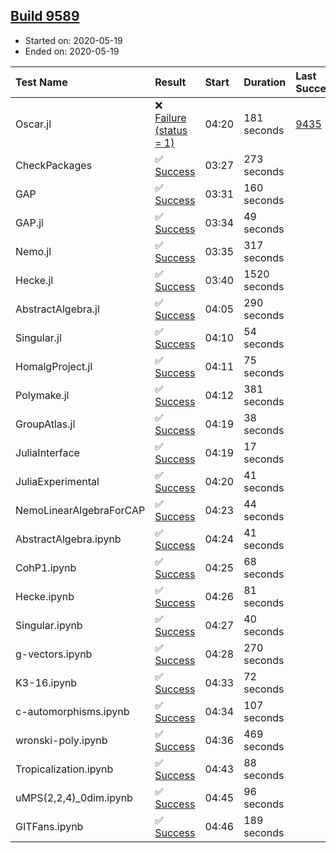 ## [Build 9589](https://oscarci.mathematik.uni-kl.de/job/oscar/9589/)

* Started on: 2020-05-19
* Ended on: 2020-05-19

| Test Name    | Result | Start | Duration | Last Success | First Failure |
|:-------------|:-------|:------|:---------|:-------------|:--------------|
| Oscar.jl | ❌ [Failure (status = 1)](https://oscarci.mathematik.uni-kl.de/job/oscar/9589/artifact/logs/build-9589/Oscar.jl.log) | 04:20 | 181 seconds | [9435](https://oscarci.mathematik.uni-kl.de/job/oscar/9435/) | [9436](https://oscarci.mathematik.uni-kl.de/job/oscar/9436/) |
| CheckPackages | ✅ [Success](https://oscarci.mathematik.uni-kl.de/job/oscar/9589/artifact/logs/build-9589/CheckPackages.log) | 03:27 | 273 seconds |  |  |
| GAP | ✅ [Success](https://oscarci.mathematik.uni-kl.de/job/oscar/9589/artifact/logs/build-9589/GAP.log) | 03:31 | 160 seconds |  |  |
| GAP.jl | ✅ [Success](https://oscarci.mathematik.uni-kl.de/job/oscar/9589/artifact/logs/build-9589/GAP.jl.log) | 03:34 | 49 seconds |  |  |
| Nemo.jl | ✅ [Success](https://oscarci.mathematik.uni-kl.de/job/oscar/9589/artifact/logs/build-9589/Nemo.jl.log) | 03:35 | 317 seconds |  |  |
| Hecke.jl | ✅ [Success](https://oscarci.mathematik.uni-kl.de/job/oscar/9589/artifact/logs/build-9589/Hecke.jl.log) | 03:40 | 1520 seconds |  |  |
| AbstractAlgebra.jl | ✅ [Success](https://oscarci.mathematik.uni-kl.de/job/oscar/9589/artifact/logs/build-9589/AbstractAlgebra.jl.log) | 04:05 | 290 seconds |  |  |
| Singular.jl | ✅ [Success](https://oscarci.mathematik.uni-kl.de/job/oscar/9589/artifact/logs/build-9589/Singular.jl.log) | 04:10 | 54 seconds |  |  |
| HomalgProject.jl | ✅ [Success](https://oscarci.mathematik.uni-kl.de/job/oscar/9589/artifact/logs/build-9589/HomalgProject.jl.log) | 04:11 | 75 seconds |  |  |
| Polymake.jl | ✅ [Success](https://oscarci.mathematik.uni-kl.de/job/oscar/9589/artifact/logs/build-9589/Polymake.jl.log) | 04:12 | 381 seconds |  |  |
| GroupAtlas.jl | ✅ [Success](https://oscarci.mathematik.uni-kl.de/job/oscar/9589/artifact/logs/build-9589/GroupAtlas.jl.log) | 04:19 | 38 seconds |  |  |
| JuliaInterface | ✅ [Success](https://oscarci.mathematik.uni-kl.de/job/oscar/9589/artifact/logs/build-9589/JuliaInterface.log) | 04:19 | 17 seconds |  |  |
| JuliaExperimental | ✅ [Success](https://oscarci.mathematik.uni-kl.de/job/oscar/9589/artifact/logs/build-9589/JuliaExperimental.log) | 04:20 | 41 seconds |  |  |
| NemoLinearAlgebraForCAP | ✅ [Success](https://oscarci.mathematik.uni-kl.de/job/oscar/9589/artifact/logs/build-9589/NemoLinearAlgebraForCAP.log) | 04:23 | 44 seconds |  |  |
| AbstractAlgebra.ipynb | ✅ [Success](https://oscarci.mathematik.uni-kl.de/job/oscar/9589/artifact/logs/build-9589/AbstractAlgebra.ipynb.log) | 04:24 | 41 seconds |  |  |
| CohP1.ipynb | ✅ [Success](https://oscarci.mathematik.uni-kl.de/job/oscar/9589/artifact/logs/build-9589/CohP1.ipynb.log) | 04:25 | 68 seconds |  |  |
| Hecke.ipynb | ✅ [Success](https://oscarci.mathematik.uni-kl.de/job/oscar/9589/artifact/logs/build-9589/Hecke.ipynb.log) | 04:26 | 81 seconds |  |  |
| Singular.ipynb | ✅ [Success](https://oscarci.mathematik.uni-kl.de/job/oscar/9589/artifact/logs/build-9589/Singular.ipynb.log) | 04:27 | 40 seconds |  |  |
| g-vectors.ipynb | ✅ [Success](https://oscarci.mathematik.uni-kl.de/job/oscar/9589/artifact/logs/build-9589/g-vectors.ipynb.log) | 04:28 | 270 seconds |  |  |
| K3-16.ipynb | ✅ [Success](https://oscarci.mathematik.uni-kl.de/job/oscar/9589/artifact/logs/build-9589/K3-16.ipynb.log) | 04:33 | 72 seconds |  |  |
| c-automorphisms.ipynb | ✅ [Success](https://oscarci.mathematik.uni-kl.de/job/oscar/9589/artifact/logs/build-9589/c-automorphisms.ipynb.log) | 04:34 | 107 seconds |  |  |
| wronski-poly.ipynb | ✅ [Success](https://oscarci.mathematik.uni-kl.de/job/oscar/9589/artifact/logs/build-9589/wronski-poly.ipynb.log) | 04:36 | 469 seconds |  |  |
| Tropicalization.ipynb | ✅ [Success](https://oscarci.mathematik.uni-kl.de/job/oscar/9589/artifact/logs/build-9589/Tropicalization.ipynb.log) | 04:43 | 88 seconds |  |  |
| uMPS(2,2,4)_0dim.ipynb | ✅ [Success](https://oscarci.mathematik.uni-kl.de/job/oscar/9589/artifact/logs/build-9589/uMPS-2-2-4-_0dim.ipynb.log) | 04:45 | 96 seconds |  |  |
| GITFans.ipynb | ✅ [Success](https://oscarci.mathematik.uni-kl.de/job/oscar/9589/artifact/logs/build-9589/GITFans.ipynb.log) | 04:46 | 189 seconds |  |  |
